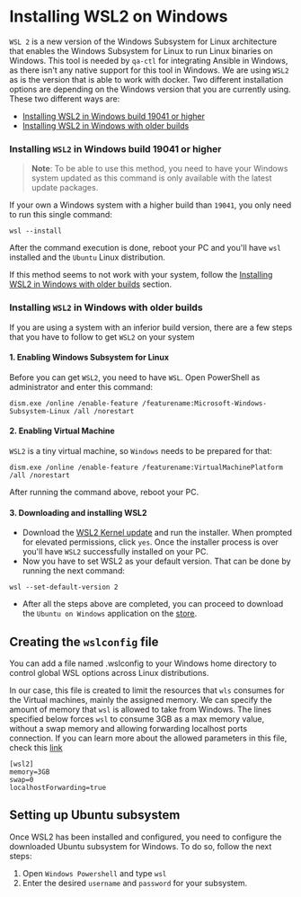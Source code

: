 # Installing WSL2 on Windows


`WSL 2` is a new version of the Windows Subsystem for Linux architecture that enables the Windows Subsystem for Linux to run Linux binaries on Windows. This tool is needed by `qa-ctl` for integrating Ansible in Windows, as there isn't any native support for this tool in Windows. We are using `WSL2` as is the version that is able to work with docker.
Two different installation options are depending on the Windows version that you are currently using. These two different ways are:
  - [Installing WSL2 in Windows build 19041 or higher](#installing-wsl2-in-windows-build-19041-or-higher)
  - [Installing WSL2 in Windows with older builds](#installing-wsl2-in-windows-with-older-builds)

### Installing `WSL2` in Windows build 19041 or higher

> **Note**: To be able to use this method, you need to have your Windows system updated as this command is only available with the latest update packages.

If your own a Windows system with a higher build than `19041`, you only need to run this single command:
```
wsl --install
```
After the command execution is done, reboot your PC and you'll have `wsl` installed and the `Ubuntu` Linux distribution. 

If this method seems to not work with your system, follow the [Installing WSL2 in Windows with older builds](##installing-wsl2-in-windows-with-older-builds) section.


### Installing `WSL2` in Windows with older builds

If you are using a system with an inferior build version, there are a few steps that you have to follow to get `WSL2` on your system

#### 1. Enabling Windows Subsystem for Linux

Before you can get `WSL2`, you need to have `WSL`.
Open PowerShell as administrator and enter this command:
```
dism.exe /online /enable-feature /featurename:Microsoft-Windows-Subsystem-Linux /all /norestart
```

#### 2. Enabling Virtual Machine

`WSL2` is a tiny virtual machine, so `Windows` needs to be prepared for that:
```
dism.exe /online /enable-feature /featurename:VirtualMachinePlatform /all /norestart
```
After running the command above, reboot your PC.

#### 3. Downloading and installing WSL2
  - Download the [WSL2 Kernel update](https://wslstorestorage.blob.core.windows.net/wslblob/wsl_update_x64.msi) and run the installer. When prompted for elevated permissions, click `yes`. Once the installer process is over you'll have `WSL2` successfully installed on your PC. 
  - Now you have to set WSL2 as your default version. That can be done by running the next command:
```
wsl --set-default-version 2
```
  - After all the steps above are completed, you can proceed to download
the `Ubuntu on Windows` application on the [store](https://www.microsoft.com/en-us/p/ubuntu/9nblggh4msv6?activetab=pivot:overviewtab
).

## Creating the `wslconfig` file
You can add a file named .wslconfig to your Windows home directory to control global WSL options across Linux distributions. 

In our case, this file is created to limit the resources that `wls` consumes for the Virtual machines, mainly the assigned memory. We can specify the amount of memory that `wsl` is allowed to take from Windows. The lines specified below forces `wsl` to consume 3GB as a max memory value, without a swap memory and allowing forwarding localhost ports connection. If you can learn more about the allowed parameters in this file, check this [link](https://docs.microsoft.com/en-us/windows/wsl/wsl-config#options-for-wslconfig)

```
[wsl2]
memory=3GB
swap=0
localhostForwarding=true
```

## Setting up Ubuntu subsystem

Once WSL2 has been installed and configured, you need to configure the downloaded Ubuntu subsystem for Windows. To do so, follow the next steps:
  1. Open `Windows Powershell` and type `wsl`
  2. Enter the desired `username` and `password` for your subsystem.


